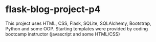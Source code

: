 # flask-blog-project-p4
 This project uses HTML, CSS,  Flask, SQLite, SQLAlchemy, Bootstrap, Python and some OOP. Starting templates were provided by coding bootcamp instructor (javascript and some HTML/CSS)
